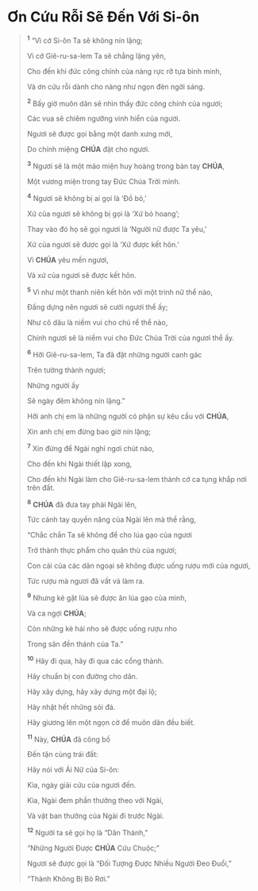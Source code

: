 # Ơn Cứu Rỗi Sẽ Đến Với Si-ôn

> <sup><b>1</b></sup> “Vì cớ Si-ôn Ta sẽ không nín lặng;
>
> Vì cớ Giê-ru-sa-lem Ta sẽ chẳng lặng yên,
>
> Cho đến khi đức công chính của nàng rực rỡ tựa bình minh,
>
> Và ơn cứu rỗi dành cho nàng như ngọn đèn ngời sáng.
>
> <sup><b>2</b></sup> Bấy giờ muôn dân sẽ nhìn thấy đức công chính của ngươi;
>
> Các vua sẽ chiêm ngưỡng vinh hiển của ngươi.
>
> Ngươi sẽ được gọi bằng một danh xưng mới,
>
> Do chính miệng **CHÚA** đặt cho ngươi.
>
> <sup><b>3</b></sup> Ngươi sẽ là một mão miện huy hoàng trong bàn tay **CHÚA**,
>
> Một vương miện trong tay Đức Chúa Trời mình.
>
> <sup><b>4</b></sup> Ngươi sẽ không bị ai gọi là ‘Đồ bỏ,’
>
> Xứ của ngươi sẽ không bị gọi là ‘Xứ bỏ hoang’;
>
> Thay vào đó họ sẽ gọi ngươi là ‘Người nữ được Ta yêu,’
>
> Xứ của ngươi sẽ được gọi là ‘Xứ được kết hôn.’
>
> Vì **CHÚA** yêu mến ngươi,
>
> Và xứ của ngươi sẽ được kết hôn.
>
> <sup><b>5</b></sup> Vì như một thanh niên kết hôn với một trinh nữ thể nào,
>
> Đấng dựng nên ngươi sẽ cưới ngươi thể ấy;
>
> Như cô dâu là niềm vui cho chú rể thể nào,
>
> Chính ngươi sẽ là niềm vui cho Đức Chúa Trời của ngươi thể ấy.
>
> <sup><b>6</b></sup> Hỡi Giê-ru-sa-lem, Ta đã đặt những người canh gác
>
> Trên tường thành ngươi;
>
> Những người ấy
>
> Sẽ ngày đêm không nín lặng.”
>
> Hỡi anh chị em là những người có phận sự kêu cầu với **CHÚA**,
>
> Xin anh chị em đừng bao giờ nín lặng;
>
> <sup><b>7</b></sup> Xin đừng để Ngài nghỉ ngơi chút nào,
>
> Cho đến khi Ngài thiết lập xong,
>
> Cho đến khi Ngài làm cho Giê-ru-sa-lem thành cớ ca tụng khắp nơi trên đất.
>
> <sup><b>8</b></sup> **CHÚA** đã đưa tay phải Ngài lên,
>
> Tức cánh tay quyền năng của Ngài lên mà thề rằng,
>
> “Chắc chắn Ta sẽ không để cho lúa gạo của ngươi
>
> Trở thành thực phẩm cho quân thù của ngươi;
>
> Con cái của các dân ngoại sẽ không được uống rượu mới của ngươi,
>
> Tức rượu mà ngươi đã vất vả làm ra.
>
> <sup><b>9</b></sup> Nhưng kẻ gặt lúa sẽ được ăn lúa gạo của mình,
>
> Và ca ngợi **CHÚA**;
>
> Còn những kẻ hái nho sẽ được uống rượu nho
>
> Trong sân đền thánh của Ta.”
>
> <sup><b>10</b></sup> Hãy đi qua, hãy đi qua các cổng thành.
>
> Hãy chuẩn bị con đường cho dân.
>
> Hãy xây dựng, hãy xây dựng một đại lộ;
>
> Hãy nhặt hết những sỏi đá.
>
> Hãy giương lên một ngọn cờ để muôn dân đều biết.
>
> <sup><b>11</b></sup> Này, **CHÚA** đã công bố
>
> Đến tận cùng trái đất:
>
> Hãy nói với Ái Nữ của Si-ôn:
>
> Kìa, ngày giải cứu của ngươi đến.
>
> Kìa, Ngài đem phần thưởng theo với Ngài,
>
> Và vật ban thưởng của Ngài đi trước Ngài.
>
> <sup><b>12</b></sup> Người ta sẽ gọi họ là “Dân Thánh,”
>
> “Những Người Được **CHÚA** Cứu Chuộc;”
>
> Ngươi sẽ được gọi là “Đối Tượng Được Nhiều Người Đeo Đuổi,”
>
> “Thành Không Bị Bỏ Rơi.”